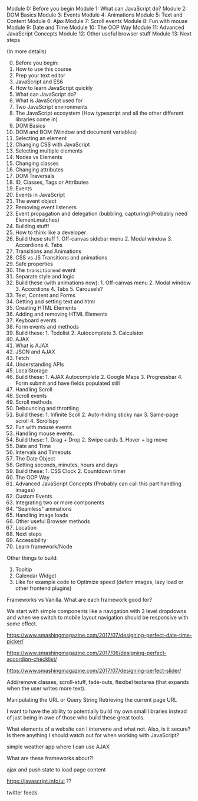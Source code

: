 Module 0: Before you begin
Module 1: What can JavaScript do?
Module 2: DOM Basics
Module 3: Events
Module 4: Animations
Module 5: Text and Content
Module 6: Ajax
Module 7: Scroll events
Module 8: Fun with mouse
Module 9: Date and Time
Module 10: The OOP Way
Module 11: Advanced JavaScript Concepts
Module 12: Other useful browser stuff
Module 13: Next steps

(In more details)

0. Before you begin:
  1. How to use this course
  2. Prep your text editor
  3. JavaScript and ES6
  4. How to learn JavaScript quickly
1. What can JavaScript do?
  1. What is JavaScript used for
  2. Two JavaScript environments
  3. The JavaScript ecosystem (How typescript and all the other different libraries come in)
2. DOM Basics
  1. DOM and BOM (Window and document variables)
  2. Selecting an element
  3. Changing CSS with JavaScript
  4. Selecting multiple elements
  5. Nodes vs Elements
  6. Changing classes
  7. Changing attributes
  8. DOM Traversals
  9. ID, Classes, Tags or Attributes
3. Events
  1. Events in JavaScript
  2. The event object
  3. Removing event listeners
  4. Event propagation and delegation (bubbling, capturing)(Probably need Element.matches)
4. Building stuff!
  1. How to think like a developer
  2. Build these stuff
    1. Off-canvas sidebar menu
    2. Modal window
    3. Accordions
    4. Tabs
4. Transitions and Animations
  1. CSS vs JS Transitions and animations
  2. Safe properties
  3. The `transitionend` event
  4. Separate style and logic
  5. Build these (with animations now):
    1. Off-canvas menu
    2. Modal window
    3. Accordions
    4. Tabs
    5. Carousels?
5. Text, Content and Forms
  1. Getting and setting text and html
  2. Creating HTML Elements
  3. Adding and removing HTML Elements
  4. Keyboard events
  5. Form events and methods
  6. Build these:
    1. Todolist
    2. Autocomplete
    3. Calculator
6. AJAX
  1. What is AJAX
  2. JSON and AJAX
  3. Fetch
  4. Understanding APIs
  5. LocalStorage
  6. Build these:
    1. AJAX Autocomplete
    2. Google Maps
    3. Progressbar
    4. Form submit and have fields populated still
7. Handling Scroll
  1. Scroll events
  2. Scroll methods
  3. Debouncing and throttling
  4. Build these:
    1. Infinite Scoll
    2. Auto-hiding sticky nav
    3. Same-page scroll
    4. Scrollspy
8. Fun with mouse events
  1. Handling mouse events.
  2. Build these:
    1. Drag + Drop
    2. Swipe cards
    3. Hover + bg move
9. Date and Time
  1. Intervals and Timeouts
  2. The Date Object
  3. Getting seconds, minutes, hours and days
  4. Build these:
    1. CSS Clock
    2. Countdown timer
10. The OOP Way
11. Advanced JavaScript Concepts (Probably can call this part handling images)
  1. Custom Events
  2. Integrating two or more components
  3. "Seamless" animations
  4. Handling image loads
12. Other useful Browser methods
  2. Location
13. Next steps
  1. Accessibility
  2. Learn framework/Node

Other things to build:
1. Tooltip
2. Calendar Widget
3. Like for example code to Optimize speed (deferr images, lazy load or other frontend plugins)

Frameworks vs Vanilla. What are each framework good for?

We start with simple components like a navigation with 3 level dropdowns and when we switch to mobile layout navigation should be responsive with some effect.

https://www.smashingmagazine.com/2017/07/designing-perfect-date-time-picker/

https://www.smashingmagazine.com/2017/06/designing-perfect-accordion-checklist/

https://www.smashingmagazine.com/2017/07/designing-perfect-slider/

Add/remove classes, scroll-stuff, fade-outs, flexibel textarea (that expands when the user writes more text).

Manipulating the URL or Query String
Retrieving the current page URL

I want to have the ability to potentially build my own small libraries instead of just being in awe of those who build these great tools.

What elements of a website can I intervene and what not. Also, is it secure? Is there anything I should watch out for when working with JavaScript?

simple weather app where I can use AJAX

What are these frameworks about?!

ajax and push state to load page content

https://javascript.info/ui ??

twitter feeds